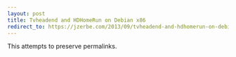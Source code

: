 ```yaml
---
layout: post
title: Tvheadend and HDHomeRun on Debian x86
redirect_to: https://jzerbe.com/2013/09/tvheadend-and-hdhomerun-on-debian-x86/
---
```

This attempts to preserve permalinks.

